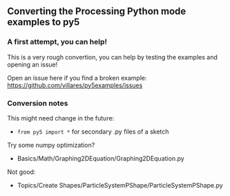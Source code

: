 ## Converting the Processing Python mode examples to py5

### A first attempt, you can help!

This is a very rough convertion, you can help by testing the examples and opening an issue!

Open an issue here if you find a broken example: https://github.com/villares/py5examples/issues

### Conversion notes

This might need change in the future:
- `from py5 import *` for secondary .py files of a sketch

Try some numpy optimization?

- Basics/Math/Graphing2DEquation/Graphing2DEquation.py

Not good:

- Topics/Create Shapes/ParticleSystemPShape/ParticleSystemPShape.py
